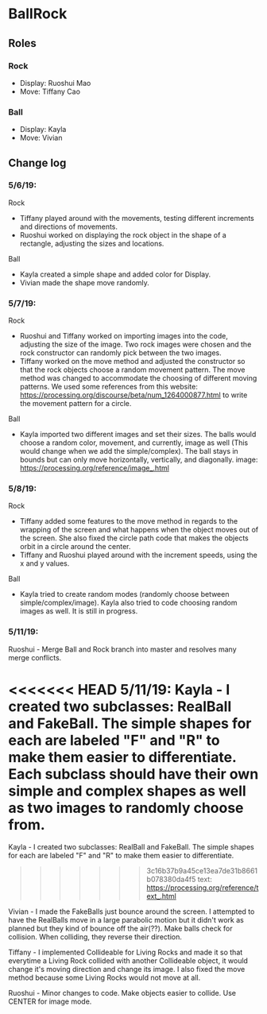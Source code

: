 # BallRock

## Roles
### Rock
- Display: Ruoshui Mao
- Move: Tiffany Cao
### Ball
- Display: Kayla
- Move: Vivian

## Change log
### 5/6/19:
Rock

- Tiffany played around with the movements, testing different increments and directions of movements.
- Ruoshui worked on displaying the rock object in the shape of a rectangle, adjusting the sizes and locations.

Ball

- Kayla created a simple shape and added color for Display.
- Vivian made the shape move randomly.


### 5/7/19:

Rock

- Ruoshui and Tiffany worked on importing images into the code, adjusting the size of the image. Two rock images were chosen and the rock constructor can randomly pick between the two images.
- Tiffany worked on the move method and adjusted the constructor so that the rock objects choose a random movement pattern. The move method was changed to accommodate the choosing of different moving patterns.
We used some references from this website: https://processing.org/discourse/beta/num_1264000877.html to write the movement pattern for a circle.

Ball

- Kayla imported two different images and set their sizes. The balls would choose a random color, movement, and currently, image as well (This would change when we add the simple/complex).  The ball stays in bounds but can only move horizontally, vertically, and diagonally.
image: https://processing.org/reference/image_.html

### 5/8/19:

Rock

- Tiffany added some features to the move method in regards to the wrapping of the screen and what happens when the object moves out of the screen. She also fixed the circle path code that makes the objects orbit in a circle around the center.
- Tiffany and Ruoshui played around with the increment speeds, using the x and y values.

Ball

- Kayla tried to create random modes (randomly choose between simple/complex/image). Kayla also tried to code choosing random images as well.  It is still in progress.


### 5/11/19:

Ruoshui - Merge Ball and Rock branch into master and resolves many merge conflicts.

<<<<<<< HEAD
5/11/19:
Kayla - I created two subclasses: RealBall and FakeBall.  The simple shapes for each are labeled "F" and "R" to make them easier to differentiate.  Each subclass should have their own simple and complex shapes as well as two images to randomly choose from.
=======
Kayla - I created two subclasses: RealBall and FakeBall.  The simple shapes for each are labeled "F" and "R" to make them easier to differentiate.
>>>>>>> 3c16b37b9a45ce13ea7de31b8661b078380da4f5
text: https://processing.org/reference/text_.html

Vivian - I made the FakeBalls just bounce around the screen. I attempted to have the RealBalls move in a large parabolic motion but it didn't work as planned but they kind of bounce off the air(??). Make balls check for collision. When colliding, they reverse their direction.

Tiffany - I implemented Collideable for Living Rocks and made it so that everytime a Living Rock collided with another Collideable object, it would change it's moving direction and change its image. I also fixed the move method because some Living Rocks would not move at all.

Ruoshui - Minor changes to code. Make objects easier to collide. Use CENTER for image mode.
